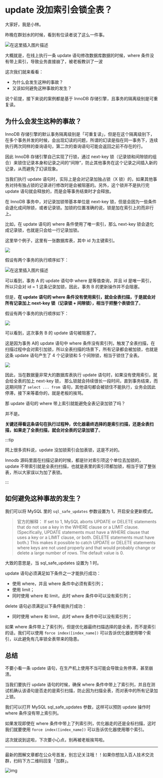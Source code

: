 # update 没加索引会锁全表？

大家好，我是小林。

昨晚在群划水的时候，看到有位读者说了这么一件事。

![在这里插入图片描述](https://img-blog.csdnimg.cn/202e1521bc02411698eb6162cf121114.png)


大概就是，在线上执行一条 update 语句修改数据库数据的时候，where 条件没有带上索引，导致业务直接崩了，被老板教训了一波

这次我们就来看看：
- 为什么会发生这种的事故？
- 又该如何避免这种事故的发生？

说个前提，接下来说的案例都是基于 InnoDB 存储引擎，且事务的隔离级别是可重复读。

## 为什么会发生这种的事故？


InnoDB 存储引擎的默认事务隔离级别是「可重复读」，但是在这个隔离级别下，在多个事务并发的时候，会出现幻读的问题，所谓的幻读是指在同一事务下，连续执行两次同样的查询语句，第二次的查询语句可能会返回之前不存在的行。

因此 InnoDB 存储引擎自己实现了行锁，通过 next-key  锁（记录锁和间隙锁的组合）来锁住记录本身和记录之间的“间隙”，防止其他事务在这个记录之间插入新的记录，从而避免了幻读现象。


当我们执行 update 语句时，实际上是会对记录加独占锁（X 锁）的，如果其他事务对持有独占锁的记录进行修改时是会被阻塞的。另外，这个锁并不是执行完 update 语句就会释放的，而是会等事务结束时才会释放。

在 InnoDB 事务中，对记录加锁带基本单位是 next-key 锁，但是会因为一些条件会退化成间隙锁，或者记录锁。加锁的位置准确的说，锁是加在索引上的而非行上。

比如，在 update 语句的 where 条件使用了唯一索引，那么 next-key 锁会退化成记录锁，也就是只会给一行记录加锁。

这里举个例子，这里有一张数据库表，其中 id 为主键索引。

![](https://img-blog.csdnimg.cn/img_convert/3c3af16e7a948833ccb6409e8b51daf8.png)


假设有两个事务的执行顺序如下：

![在这里插入图片描述](https://img-blog.csdnimg.cn/d2326f98cbb34fc09ca4013703251501.png)


可以看到，事务 A 的 update 语句中 where 是等值查询，并且 id 是唯一索引，所以只会对 id = 1 这条记录加锁，因此，事务 B 的更新操作并不会阻塞。


但是，**在 update 语句的 where 条件没有使用索引，就会全表扫描，于是就会对所有记录加上 next-key 锁（记录锁 + 间隙锁），相当于把整个表锁住了**。

假设有两个事务的执行顺序如下：

![](https://img-blog.csdnimg.cn/img_convert/1aa886fe95e7bc791c296e2d342fa435.png)


可以看到，这次事务 B 的 update 语句被阻塞了。

这是因为事务 A的 update 语句中 where 条件没有索引列，触发了全表扫描，在扫描过程中会对索引加锁，所以全表扫描的场景下，所有记录都会被加锁，也就是这条 update 语句产生了 4 个记录锁和 5 个间隙锁，相当于锁住了全表。


![](https://img-blog.csdnimg.cn/img_convert/63e055617720853f5b64c99576227c09.png)


因此，当在数据量非常大的数据库表执行 update 语句时，如果没有使用索引，就会给全表的加上 next-key 锁， 那么锁就会持续很长一段时间，直到事务结束，而这期间除了 `select ... from `语句，其他语句都会被锁住不能执行，业务会因此停滞，接下来等着你的，就是老板的挨骂。

那 update 语句的 where 带上索引就能避免全表记录加锁了吗？

并不是。

**关键还得看这条语句在执行过程种，优化器最终选择的是索引扫描，还是全表扫描，如果走了全表扫描，就会对全表的记录加锁了**。

:::tip

网上很多资料说，update 没加锁索引会加表锁，这是不对的。

Innodb 源码里面在扫描记录的时候，都是针对索引项这个单位去加锁的， update 不带索引就是全表扫扫描，也就是表里的索引项都加锁，相当于锁了整张表，所以大家误以为加了表锁。

:::


## 如何避免这种事故的发生？

我们可以将 MySQL 里的 `sql_safe_updates` 参数设置为 1，开启安全更新模式。

> 官方的解释：
> If set to 1, MySQL aborts UPDATE or DELETE statements that do not use a key in the WHERE clause or a LIMIT clause. (Specifically, UPDATE statements must have a WHERE clause that uses a key or a LIMIT clause, or both. DELETE statements must have both.) This makes it possible to catch UPDATE or DELETE statements where keys are not used properly and that would probably change or delete a large number of rows. The default value is 0.

大致的意思是，当 sql_safe_updates 设置为 1 时。

update 语句必须满足如下条件之一才能执行成功：
- 使用 where，并且 where 条件中必须有索引列；
- 使用 limit；
- 同时使用 where 和 limit，此时 where 条件中可以没有索引列；

delete 语句必须满足以下条件能执行成功：
- 同时使用 where 和 limit，此时 where 条件中可以没有索引列；

如果 where 条件带上了索引列，但是优化器最终扫描选择的是全表，而不是索引的话，我们可以使用 `force index([index_name])` 可以告诉优化器使用哪个索引，以此避免有几率锁全表带来的隐患。

##  总结

不要小看一条 update 语句，在生产机上使用不当可能会导致业务停滞，甚至崩溃。

当我们要执行 update 语句的时候，确保 where 条件中带上了索引列，并且在测试机确认该语句是否走的是索引扫描，防止因为扫描全表，而对表中的所有记录加上锁。

我们可以打开 MySQL sql_safe_updates 参数，这样可以预防 update 操作时 where 条件没有带上索引列。

如果发现即使在 where 条件中带上了列索引列，优化器走的还是全标扫描，这时我们就要使用 `force index([index_name])` 可以告诉优化器使用哪个索引。

这次就说到这啦，下次要小心点，别再被老板挨骂啦。

----

最新的图解文章都在公众号首发，别忘记关注哦！！如果你想加入百人技术交流群，扫码下方二维码回复「加群」。

![img](https://cdn.xiaolincoding.com/gh/xiaolincoder/ImageHost3@main/%E5%85%B6%E4%BB%96/%E5%85%AC%E4%BC%97%E5%8F%B7%E4%BB%8B%E7%BB%8D.png)